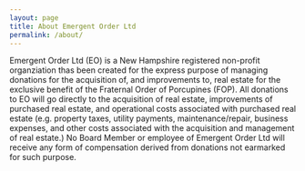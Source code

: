 ```yaml
---
layout: page
title: About Emergent Order Ltd
permalink: /about/
---
```


Emergent Order Ltd (EO) is a New Hampshire registered non-profit organziation thas been created for the express purpose of managing donations for the acquisition of, and improvements to, real estate for the exclusive benefit of the Fraternal Order of Porcupines (FOP). All donations to EO will go directly to the acquisition of real estate, improvements of purchased real estate, and operational costs associated with purchased real estate (e.g. property taxes, utility payments, maintenance/repair, business expenses, and other costs associated with the acquisition and management of real estate.) No Board Member or employee of Emergent Order Ltd will receive any form of compensation derived from donations not earmarked for such purpose.
